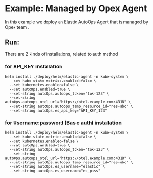 # Example: Managed by Opex  Agent

In this example we deploy an Elastic AutoOps Agent that is managed by Opex team .


## Run:

There are 2 kinds of installations, related to auth method

### for API_KEY installation

```console
helm install ./deploy/helm/elastic-agent -n kube-system \
  --set kube-state-metrics.enabled=false \
  --set kubernetes.enabled=false \
  --set autoOps.enabled=true \
  --set-string autoOps.autoops_token="tok-123" \
  --set-string autoOps.autoops_otel_url="https://otel.example.com:4318" \
  --set-string autoOps.autoops_temp_resource_id="res-abc" \
  --set-string autoOps.es_api_key="API_KEY_123"
```

### for Username:password (Basic auth) installation

```console
helm install ./deploy/helm/elastic-agent -n kube-system \
  --set kube-state-metrics.enabled=false \
  --set kubernetes.enabled=false \
  --set autoOps.enabled=true \
  --set-string autoOps.autoops_token="tok-123" \
  --set-string autoOps.autoops_otel_url="https://otel.example.com:4318" \
  --set-string autoOps.autoops_temp_resource_id="res-abc" \
  --set-string autoOps.es_username="elastic" \
  --set-string autoOps.es_username="es_pass"
```
